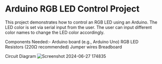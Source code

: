 # Arduino RGB LED Control Project

This project demonstrates how to control an RGB LED using an Arduino. The LED color is set via serial input from the user. The user can input different color names to change the LED color accordingly.

Components Needed:-
Arduino board (e.g., Arduino Uno)
RGB LED
Resistors (220Ω recommended)
Jumper wires
Breadboard

Circuit Diagram
![Screenshot 2024-06-27 174835](https://github.com/piyush-mohanty82/1_arduino_projects/assets/174017382/4679476a-d656-4733-a5f2-7c82497bf1ad)
